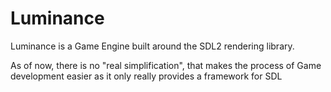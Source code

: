 # Luminance #

Luminance is a Game Engine built around the SDL2 rendering library.

As of now, there is no "real simplification", that makes the process of Game development easier as it only really provides a framework for SDL